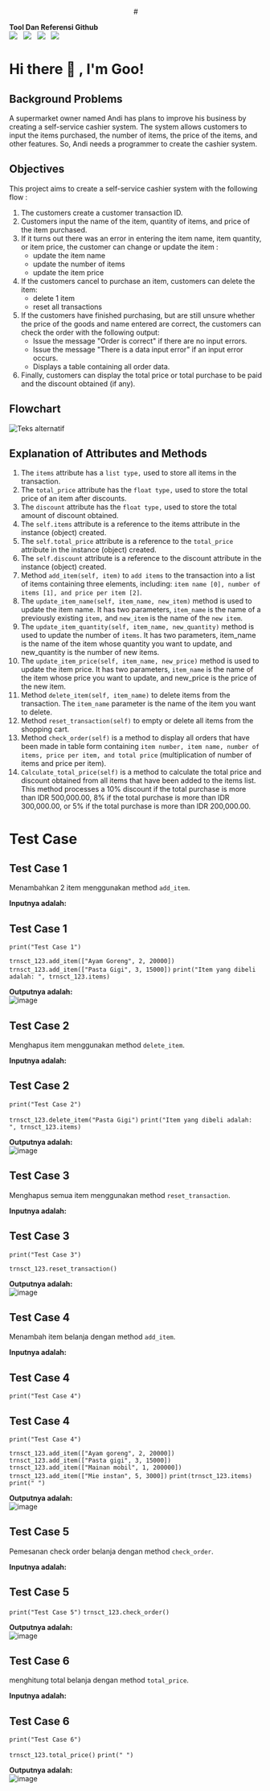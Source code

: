 <p align='center'>
    # <summary><strong>Tool Dan Referensi Github</strong></summary>
<a href="https://python.org/en/">
    <img src="https://img.shields.io/badge/Python-3776AB?style=for-the-badge&logo=python&logoColor=white"/></a>&nbsp;&nbsp;
<a href="https://github.com/putusetya/LMS-Project">
    <img src="https://img.shields.io/badge/putusetya/LMS-Project-2F 4F 4F?style=for-the-badge&logo=github&logoColor=white"/></a>&nbsp;&nbsp;
<a href="https://github.com/jovitakurniawan/python-LMS">
  <img src="https://img.shields.io/badge/jovitakurniawan/python-LMS-2F 4F 4F?style=for-the-badge&logo=github&logoColor=white"/></a>&nbsp;&nbsp;
<a href="https://github.com/jamiebuilds/documentation-handbook">
  <img src="https://img.shields.io/badge/jamiebuilds/documentation-handbook-2F 4F 4F?style=for-the-badge&logo=github&logoColor=white"/></a>&nbsp;&nbsp;
</p>

# <summary><strong>Hi there :wave: , I'm Goo!</strong></summary>


## Background Problems
A supermarket owner named Andi has plans to improve his business by creating a self-service cashier system. The system allows customers to input the items purchased, the number of items, the price of the items, and other features. So, Andi needs a programmer to create the cashier system.


## Objectives
This project aims to create a self-service cashier system with the following flow :


1. The customers create a customer transaction ID.
2. Customers input the name of the item, quantity of items, and price of the item purchased.
3. If it turns out there was an error in entering the item name, item quantity, or item price, the customer can change or update the item :
    - update the item name
    - update the number of items
    - update the item price
4. If the customers cancel to purchase an item, customers can delete the item:
    - delete 1 item
    - reset all transactions
5. If the customers have finished purchasing, but are still unsure whether the price of the goods and name entered are correct, the customers can check the order with the following output:
    - Issue the message "Order is correct" if there are no input errors.
    - Issue the message "There is a data input error" if an input error occurs.
    - Displays a table containing all order data.
6. Finally, customers can display the total price or total purchase to be paid and the discount obtained (if any).

## Flowchart

![Teks alternatif](img/Flowchart.jpg)



## Explanation of Attributes and Methods

1. 	The `items` attribute has a `list type,` used to store all items in the transaction.
2. 	The `total_price` attribute has the `float type,` used to store the total price of an item after discounts.
3. 	The `discount` attribute has the `float type,` used to store the total amount of discount obtained.
4. 	The `self.items` attribute is a reference to the items attribute in the instance (object) created.
5. 	The `self.total_price` attribute is a reference to the `total_price` attribute in the instance (object) created.
6. 	The `self.discount` attribute is a reference to the discount attribute in the instance (object) created.
7. 	Method `add_item(self, item)` to `add items` to the transaction into a list of items containing three elements, including: `item name [0], number of items [1], and price per item [2]`.
8. 	The `update_item_name(self, item_name, new_item)` method is used to update the item name. It has two parameters, `item_name` is the name of a previously existing `item,` and `new_item` is the name of the `new item`.
9. 	The `update_item_quantity(self, item_name, new_quantity)` method is used to update the number of `items`. It has two parameters, item_name is the name of the item whose quantity you want to update, and new_quantity is the number of new items.
10. The `update_item_price(self, item_name, new_price)` method is used to update the item price. It has two parameters, `item_name` is the name of the item whose price you want to update, and new_price is the price of the new item.
11. Method `delete_item(self, item_name)` to delete items from the transaction. The `item_name` parameter is the name of the item you want to delete.
12.	Method `reset_transaction(self)` to empty or delete all items from the shopping cart. 
13. Method `check_order(self)` is a method to display all orders that have been made in table form containing `item number, item name, number of items, price per item, and total price` (multiplication of number of items and price per item).
14.	`Calculate_total_price(self)` is a method to calculate the total price and discount obtained from all items that have been added to the items list. This method processes a 10% discount if the total purchase is more than IDR 500,000.00, 8% if the total purchase is more than IDR 300,000.00, or 5% if the total purchase is more than IDR 200,000.00.

# Test Case
## Test Case 1
Menambahkan 2 item menggunakan method `add_item`.

**Inputnya adalah:**<br />
## Test Case 1
`print("Test Case 1")`

`trnsct_123.add_item(["Ayam Goreng", 2, 20000])`
`trnsct_123.add_item(["Pasta Gigi", 3, 15000])`
`print("Item yang dibeli adalah: ", trnsct_123.items)`

**Outputnya adalah:**<br />
![image](img/Test_Case_1.png)

## Test Case 2
Menghapus item menggunakan method `delete_item`.

**Inputnya adalah:**<br />
## Test Case 2
`print("Test Case 2")`

`trnsct_123.delete_item("Pasta Gigi")`
`print("Item yang dibeli adalah: ", trnsct_123.items)`

**Outputnya adalah:**<br />
![image](img/Test_Case_2.png)

## Test Case 3
Menghapus semua item menggunakan method `reset_transaction`.

**Inputnya adalah:**<br />
## Test Case 3
`print("Test Case 3")`

`trnsct_123.reset_transaction()`

**Outputnya adalah:**<br />
![image](img/Test_Case_3.png)

## Test Case 4
Menambah item belanja dengan method `add_item`.

**Inputnya adalah:**<br />
## Test Case 4
`print("Test Case 4")`

## Test Case 4
`print("Test Case 4")`

`trnsct_123.add_item(["Ayam goreng", 2, 20000])`
`trnsct_123.add_item(["Pasta gigi", 3, 15000])`
`trnsct_123.add_item(["Mainan mobil", 1, 200000])`
`trnsct_123.add_item(["Mie instan", 5, 3000])`
`print(trnsct_123.items)`
`print(" ")`

**Outputnya adalah:**<br />
![image](img/Test_Case_4.png)

## Test Case 5
Pemesanan check order belanja dengan method `check_order`.

**Inputnya adalah:**<br />
## Test Case 5
`print("Test Case 5")`
`trnsct_123.check_order()`

**Outputnya adalah:**<br />
![image](img/Test_Case_5.png)


## Test Case 6
menghitung total belanja dengan method `total_price`.

**Inputnya adalah:**<br />
## Test Case 6
`print("Test Case 6")`

`trnsct_123.total_price()`
`print(" ")`

**Outputnya adalah:**<br />
![image](img/Test_Case_6.png)





